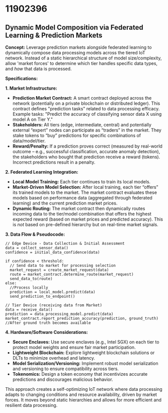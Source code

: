 # 11902396

## Dynamic Model Composition via Federated Learning & Prediction Markets

**Concept:** Leverage prediction markets alongside federated learning to dynamically compose data processing models across the tiered IoT network. Instead of a static hierarchical structure of model size/complexity, allow 'market forces' to determine which tier handles specific data types, and *how* that data is processed.

**Specifications:**

**1. Market Infrastructure:**

*   **Prediction Market Contract:** A smart contract deployed across the network (potentially on a private blockchain or distributed ledger). This contract defines "prediction tasks" related to data processing efficacy.  Example tasks: "Predict the accuracy of classifying sensor data X using model A on Tier Y."
*   **Stakeholders:** All tiers (edge, intermediate, central) and potentially external “expert” nodes can participate as “traders” in the market.  They stake tokens to “buy” predictions for specific combinations of data/model/tier.
*   **Reward/Penalty:**  If a prediction proves correct (measured by real-world outcome – e.g., successful classification, accurate anomaly detection), the stakeholders who bought that prediction receive a reward (tokens). Incorrect predictions result in a penalty.

**2. Federated Learning Integration:**

*   **Local Model Training:** Each tier continues to train its local models.
*   **Market-Driven Model Selection:** After local training, each tier “offers” its trained models to the market.  The market contract evaluates these models based on performance data (aggregated through federated learning) and the current prediction market prices.
*   **Dynamic Routing:** The market contract then dynamically routes incoming data to the tier/model combination that offers the highest expected reward (based on market prices and predicted accuracy). This is *not* based on pre-defined hierarchy but on real-time market signals.

**3. Data Flow & Pseudocode:**

```pseudocode
// Edge Device - Data Collection & Initial Assessment
data = collect_sensor_data()
confidence = initial_data_confidence(data)

if confidence < threshold:
  // Send data to market for processing selection
  market_request = create_market_request(data)
  route = market_contract.determine_route(market_request)
  send_data_to(route)
else:
  //Process locally
  prediction = local_model.predict(data)
  send_prediction_to_endpoint()

// Tier Device (receiving data from Market)
data = receive_data()
prediction = data_processing_model.predict(data)
market_contract.report_prediction_accuracy(prediction, ground_truth) //After ground truth becomes available

```

**4.  Hardware/Software Considerations:**

*   **Secure Enclaves:** Use secure enclaves (e.g., Intel SGX) on each tier to protect model weights and ensure fair market participation.
*   **Lightweight Blockchain:** Explore lightweight blockchain solutions or DLTs to minimize overhead and latency.
*   **Model Serialization/Versioning:** Implement robust model serialization and versioning to ensure compatibility across tiers.
*   **Tokenomics:** Design a token economy that incentivizes accurate predictions and discourages malicious behavior.




This approach creates a self-optimizing IoT network where data processing adapts to changing conditions and resource availability, driven by market forces. It moves beyond static hierarchies and allows for more efficient and resilient data processing.